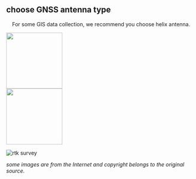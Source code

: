 ## choose GNSS antenna type
&nbsp;
&nbsp;
For some GIS data collection, we recommend you choose helix antenna.

<div style="text-align: left;"><img src="../images/helix.png" style="width: 150px;"></div>

<div style="text-align: left;"><img src="../images/patch.png" style="width: 150px;"></div>

![](../images/rtk_survey.jpg "rtk survey")
&nbsp;
&nbsp;
&nbsp;
&nbsp;
&nbsp;
&nbsp;
&nbsp;
&nbsp;  
  
*some images are from the Internet and copyright belongs to the original source.*
